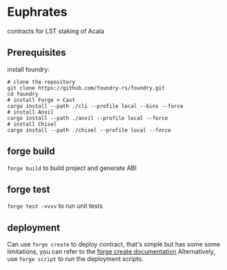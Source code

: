 # Euphrates
contracts for LST staking of Acala

## Prerequisites
install foundry:  
```
# clone the repository
git clone https://github.com/foundry-rs/foundry.git
cd foundry
# install Forge + Cast
cargo install --path ./cli --profile local --bins --force
# install Anvil
cargo install --path ./anvil --profile local --force
# install Chisel
cargo install --path ./chisel --profile local --force
```

## forge build
`forge build` to build project and generate ABI

## forge test
`forge test -vvvv` to run unit tests

## deployment
Can use `forge create` to deploy contract, that's simple but has some some limitations, you can refer to the [forge create documentation](https://book.getfoundry.sh/reference/forge/forge-create)
Alternatively, use `forge script` to run the deployment scripts.
